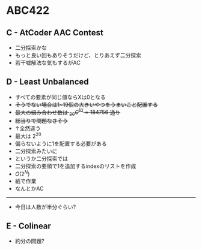 # ABC422
## C - AtCoder AAC Contest
- 二分探索かな
- もっと良い回もありそうだけど、とりあえず二分探索
- 若干嘘解法な気もするがAC

## D - Least Unbalanced
- すべての要素が同じ値ならXは0となる
- ~~そうでない場合は1~19個の大きいやつをうまいこと配置する~~
- ~~最大の組み合わせ数は $_{20}C^{10} = 184756$ 通り~~
- ~~総当りで問題なさそう~~
- ↑全然違う
- 最大は $2^{20}$
- 偏らないように1を配置する必要がある
- 二分探索みたいに
- というか二分探索では
- 二分探索の要領で1を追加するindexのリストを作成
- $O(2^N)$
- 紙で作業
- なんとかAC

---
- 今日は人数が半分ぐらい?

## E - Colinear
- 約分の問題?